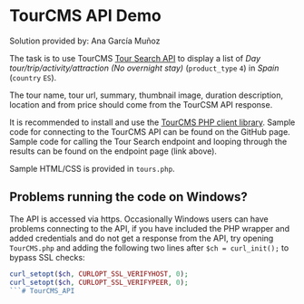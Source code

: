 # TourCMS API Demo 

Solution provided by: Ana García Muñoz

The task is to use TourCMS [Tour Search API](https://www.tourcms.com/support/api/mp/tour_search.php) to display a list of *Day tour/trip/activity/attraction (No overnight stay)* (`product_type` `4`) in *Spain* (`country` `ES`).

The tour name, tour url, summary, thumbnail image, duration description, location and from price should come from the TourCSM API response.

It is recommended to install and use the [TourCMS PHP client library](https://github.com/TourCMS/tourcms-php). Sample code for connecting to the TourCMS API can be found on the GitHub page. Sample code for calling the Tour Search endpoint and looping through the results can be found on the endpoint page (link above).

Sample HTML/CSS is provided in `tours.php`.

## Problems running the code on Windows? 

The API is accessed via https. Occasionally Windows users can have problems connecting to the API, if you have included the PHP wrapper and added credentials and do not get a response from the API, try opening `TourCMS.php` and adding the following two lines after `$ch = curl_init();` to bypass SSL checks:

```php 
curl_setopt($ch, CURLOPT_SSL_VERIFYHOST, 0);
curl_setopt($ch, CURLOPT_SSL_VERIFYPEER, 0);
```#   T o u r C M S _ A P I 
 
 
